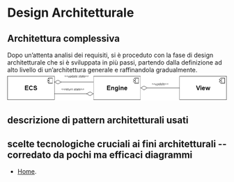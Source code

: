 # Design Architetturale
## Architettura complessiva
Dopo un’attenta analisi dei requisiti, si è proceduto con la fase di design architetturale che si è sviluppata in più passi, partendo dalla definizione ad alto livello di un’architettura generale e raffinandola gradualmente.
  <br />
![Architettura di Sistema.](../img/ArchitetturaPPS.png)

## descrizione di pattern architetturali usati
## scelte tecnologiche cruciali ai fini architetturali -- corredato da pochi ma efficaci diagrammi


* [Home](../index.md).
